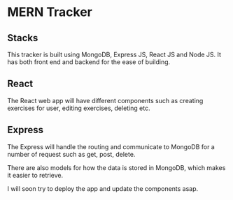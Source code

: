 # MERN Tracker

## Stacks  
This tracker is built using MongoDB, Express JS, React JS and Node JS. It has both front end and backend for the ease of building. 

## React  
The React web app will have different components such as creating exercises for user, editing exercises, deleting etc.

## Express  
The Express will handle the routing and communicate to MongoDB for a number of request such as get, post, delete.

There are also models for how the data is stored in MongoDB, which makes it easier to retrieve.


I will soon try to deploy the app and update the components asap.
